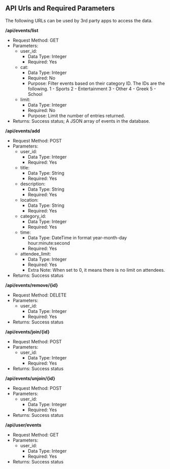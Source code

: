 ## API Urls and Required Parameters

The following URLs can be used by 3rd party apps to access the data.

**/api/events/list**
* Request Method: GET 
* Parameters:
    * user_id:
        * Data Type: Integer
        * Required: Yes
    * cat:
        * Data Type: Integer
        * Required: No
        * Purpose: Filter events based on their category ID. The IDs are the following.
        1 - Sports
        2 - Entertainment
        3 - Other
        4 - Greek
        5 - School 
    * limit:
        * Data Type: Integer
        * Required: No
        * Purpose: Limit the number of entries returned.
* Returns: Success status; A JSON array of events in the database.

**/api/events/add**
* Request Method: POST
* Parameters:
    * user_id:
        * Data Type: Integer
        * Required: Yes
    * title:
        * Data Type: String
        * Required: Yes
    * description:
        * Data Type: String
        * Required: Yes
    * location:
        * Data Type: String
        * Required: Yes
    * category_id:
        * Data Type: Integer
        * Required: Yes
    * time:
        * Data Type: DateTime in format year-month-day hour:minute:second
        * Required: Yes
    * attendee_limit:
        * Data Type: Integer
        * Required: Yes
        * Extra Note: When set to 0, it means there is no limit on attendees.
* Returns: Success status

**/api/events/remove/{id}**
* Request Method: DELETE
* Parameters:
    * user_id:
        * Data Type: Integer
        * Required: Yes
* Returns: Success status

**/api/events/join/{id}**
* Request Method: POST
* Parameters:
    * user_id:
        * Data Type: Integer
        * Required: Yes
* Returns: Success status

**/api/events/unjoin/{id}**
* Request Method: POST
* Parameters:
    * user_id:
        * Data Type: Integer
        * Required: Yes
* Returns: Success status
    
**/api/user/events**
* Request Method: GET
* Parameters:
    * user_id:
        * Data Type: Integer
        * Required: Yes
* Returns: Success status
